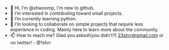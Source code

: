 - 👋 Hi, I’m @shwoomp, I'm new to github.
- 👀 I’m interested in contributing toward small projects.
- 🌱 I’m currently learning python.
- 💞️ I’m looking to collaborate on simple projects that require less experience in coding. Mainly here to learn more about the community.
- 📫 How to reach me? Glad you asked!(you didn't?)
33shrr@gmail.com
or on twitter! - @1shrr
